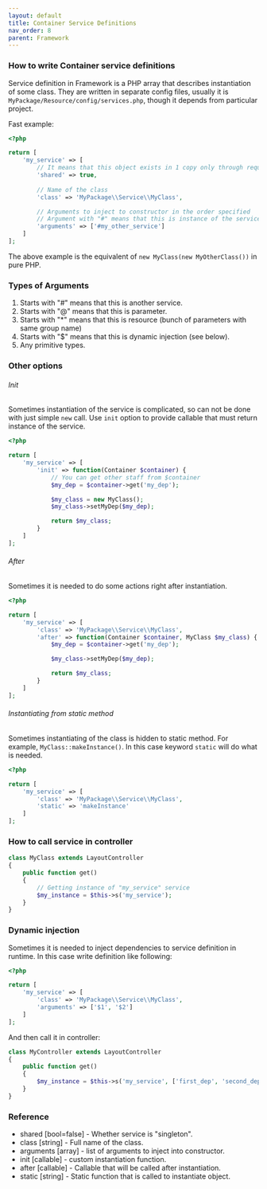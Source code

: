 ```yaml
---
layout: default
title: Container Service Definitions
nav_order: 8
parent: Framework
---
```


### How to write Container service definitions

Service definition in Framework is a PHP array that describes instantiation of some class. They are written in separate config files, usually it is `MyPackage/Resource/config/services.php`,
though it depends from particular project.

Fast example:

```php
<?php

return [
    'my_service' => [
        // It means that this object exists in 1 copy only through request
        'shared' => true,
        
        // Name of the class
        'class' => 'MyPackage\\Service\\MyClass',

        // Arguments to inject to constructor in the order specified
        // Argument with "#" means that this is instance of the service "my_other_service"
        'arguments' => ['#my_other_service']
    ]
];
```

The above example is the equivalent of `new MyClass(new MyOtherClass())` in pure PHP.

### Types of Arguments

1. Starts with "#" means that this is another service.
1. Starts with "@" means that this is parameter.
1. Starts with "*" means that this is resource (bunch of parameters with same group name)
1. Starts with "$" means that this is dynamic injection (see below).
1. Any primitive types.

### Other options

###### Init

Sometimes instantiation of the service is complicated, so can not be done with just simple `new` call.
Use `init` option to provide callable that must return instance of the service.

```php
<?php

return [
    'my_service' => [
        'init' => function(Container $container) {
            // You can get other staff from $container
            $my_dep = $container->get('my_dep');

            $my_class = new MyClass();
            $my_class->setMyDep($my_dep);

            return $my_class;
        }
    ]
];
```

###### After

Sometimes it is needed to do some actions right after instantiation.

```php
<?php

return [
    'my_service' => [
        'class' => 'MyPackage\\Service\\MyClass',
        'after' => function(Container $container, MyClass $my_class) {
            $my_dep = $container->get('my_dep');

            $my_class->setMyDep($my_dep);

            return $my_class;
        }
    ]
];
```

###### Instantiating from static method

Sometimes instantiating of the class is hidden to static method. For example, `MyClass::makeInstance()`.
In this case keyword `static` will do what is needed.

```php
<?php

return [
    'my_service' => [
        'class' => 'MyPackage\\Service\\MyClass',
        'static' => 'makeInstance'
    ]
];
```

### How to call service in controller

```php
class MyClass extends LayoutController
{
    public function get()
    {
        // Getting instance of "my_service" service
        $my_instance = $this->s('my_service');
    }
}
```

### Dynamic injection

Sometimes it is needed to inject dependencies to service definition in runtime.
In this case write definition like following:

```php
<?php

return [
    'my_service' => [
        'class' => 'MyPackage\\Service\\MyClass',
        'arguments' => ['$1', '$2']
    ]
];
```

And then call it in controller:

```php
class MyController extends LayoutController
{
    public function get()
    {
        $my_instance = $this->s('my_service', ['first_dep', 'second_dep']);
    }
}
```

### Reference

- shared [bool=false] - Whether service is "singleton".
- class [string] - Full name of the class.
- arguments [array] - list of arguments to inject into constructor.
- init [callable] - custom instantiation function.
- after [callable] - Callable that will be called after instantiation.
- static [string] - Static function that is called to instantiate object.